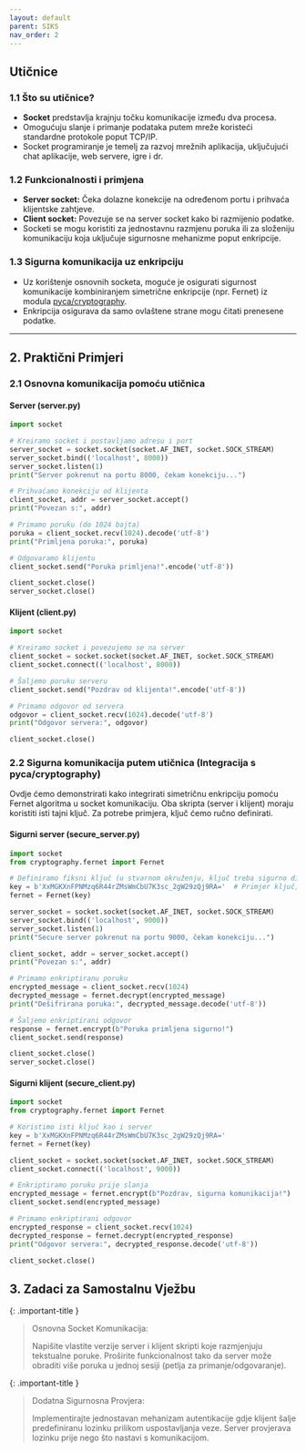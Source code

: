 ```yaml
---
layout: default
parent: SIKS
nav_order: 2
---
```


## Utičnice

### 1.1 Što su utičnice?

- **Socket** predstavlja krajnju točku komunikacije između dva procesa.  
- Omogućuju slanje i primanje podataka putem mreže koristeći standardne protokole poput TCP/IP.  
- Socket programiranje je temelj za razvoj mrežnih aplikacija, uključujući chat aplikacije, web servere, igre i dr.

### 1.2 Funkcionalnosti i primjena

- **Server socket:** Čeka dolazne konekcije na određenom portu i prihvaća klijentske zahtjeve.
- **Client socket:** Povezuje se na server socket kako bi razmijenio podatke.
- Socketi se mogu koristiti za jednostavnu razmjenu poruka ili za složeniju komunikaciju koja uključuje sigurnosne mehanizme poput enkripcije.

### 1.3 Sigurna komunikacija uz enkripciju

- Uz korištenje osnovnih socketa, moguće je osigurati sigurnost komunikacije kombiniranjem simetrične enkripcije (npr. Fernet) iz modula [pyca/cryptography](https://cryptography.io).
- Enkripcija osigurava da samo ovlaštene strane mogu čitati prenesene podatke.

---

## 2. Praktični Primjeri

### 2.1 Osnovna komunikacija pomoću utičnica

#### Server (server.py)

```python
import socket

# Kreiramo socket i postavljamo adresu i port
server_socket = socket.socket(socket.AF_INET, socket.SOCK_STREAM)
server_socket.bind(('localhost', 8000))
server_socket.listen(1)
print("Server pokrenut na portu 8000, čekam konekciju...")

# Prihvaćamo konekciju od klijenta
client_socket, addr = server_socket.accept()
print("Povezan s:", addr)

# Primamo poruku (do 1024 bajta)
poruka = client_socket.recv(1024).decode('utf-8')
print("Primljena poruka:", poruka)

# Odgovaramo klijentu
client_socket.send("Poruka primljena!".encode('utf-8'))

client_socket.close()
server_socket.close()
```

#### Klijent (client.py)

```python
import socket

# Kreiramo socket i povezujemo se na server
client_socket = socket.socket(socket.AF_INET, socket.SOCK_STREAM)
client_socket.connect(('localhost', 8000))

# Šaljemo poruku serveru
client_socket.send("Pozdrav od klijenta!".encode('utf-8'))

# Primamo odgovor od servera
odgovor = client_socket.recv(1024).decode('utf-8')
print("Odgovor servera:", odgovor)

client_socket.close()
```

### 2.2 Sigurna komunikacija putem utičnica (Integracija s pyca/cryptography)

Ovdje ćemo demonstrirati kako integrirati simetričnu enkripciju pomoću Fernet algoritma u socket komunikaciju. Oba skripta (server i klijent) moraju koristiti isti tajni ključ. Za potrebe primjera, ključ ćemo ručno definirati.

#### Sigurni server (secure_server.py)

```python
import socket
from cryptography.fernet import Fernet

# Definiramo fiksni ključ (u stvarnom okruženju, ključ treba sigurno distribuirati)
key = b'XxMGKXnFPNMzq6R44rZMsWmCbU7K3sc_2gW29zQj9RA='  # Primjer ključ; obavezno koristite isti ključ na klijentskoj strani
fernet = Fernet(key)

server_socket = socket.socket(socket.AF_INET, socket.SOCK_STREAM)
server_socket.bind(('localhost', 9000))
server_socket.listen(1)
print("Secure server pokrenut na portu 9000, čekam konekciju...")

client_socket, addr = server_socket.accept()
print("Povezan s:", addr)

# Primamo enkriptiranu poruku
encrypted_message = client_socket.recv(1024)
decrypted_message = fernet.decrypt(encrypted_message)
print("Dešifrirana poruka:", decrypted_message.decode('utf-8'))

# Šaljemo enkriptirani odgovor
response = fernet.encrypt(b"Poruka primljena sigurno!")
client_socket.send(response)

client_socket.close()
server_socket.close()
```

#### Sigurni klijent (secure_client.py)

```python
import socket
from cryptography.fernet import Fernet

# Koristimo isti ključ kao i server
key = b'XxMGKXnFPNMzq6R44rZMsWmCbU7K3sc_2gW29zQj9RA='
fernet = Fernet(key)

client_socket = socket.socket(socket.AF_INET, socket.SOCK_STREAM)
client_socket.connect(('localhost', 9000))

# Enkriptiramo poruku prije slanja
encrypted_message = fernet.encrypt(b"Pozdrav, sigurna komunikacija!")
client_socket.send(encrypted_message)

# Primamo enkriptirani odgovor
encrypted_response = client_socket.recv(1024)
decrypted_response = fernet.decrypt(encrypted_response)
print("Odgovor servera:", decrypted_response.decode('utf-8'))

client_socket.close()
```

## 3. Zadaci za Samostalnu Vježbu

{: .important-title }
> Osnovna Socket Komunikacija:
>
> Napišite vlastite verzije server i klijent skripti koje razmjenjuju tekstualne poruke.
> Proširite funkcionalnost tako da server može obraditi više poruka u jednoj sesiji (petlja za primanje/odgovaranje).

{: .important-title }
> Dodatna Sigurnosna Provjera:
>
> Implementirajte jednostavan mehanizam autentikacije gdje klijent šalje predefiniranu lozinku prilikom uspostavljanja veze.
> Server provjerava lozinku prije nego što nastavi s komunikacijom.
